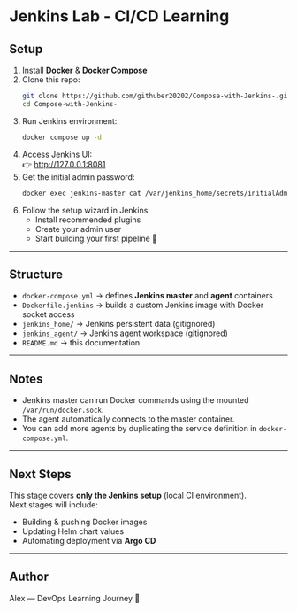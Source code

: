 # Jenkins Lab - CI/CD Learning

## Setup

1. Install **Docker** & **Docker Compose**
2. Clone this repo:
   ```bash
   git clone https://github.com/githuber20202/Compose-with-Jenkins-.git
   cd Compose-with-Jenkins-
   ```
3. Run Jenkins environment:
   ```bash
   docker compose up -d
   ```
4. Access Jenkins UI:  
   👉 http://127.0.0.1:8081
5. Get the initial admin password:
   ```bash
   docker exec jenkins-master cat /var/jenkins_home/secrets/initialAdminPassword
   ```
6. Follow the setup wizard in Jenkins:
   - Install recommended plugins  
   - Create your admin user  
   - Start building your first pipeline 🎯

---

## Structure

- `docker-compose.yml` → defines **Jenkins master** and **agent** containers  
- `Dockerfile.jenkins` → builds a custom Jenkins image with Docker socket access  
- `jenkins_home/` → Jenkins persistent data (gitignored)  
- `jenkins_agent/` → Jenkins agent workspace (gitignored)  
- `README.md` → this documentation  

---

## Notes

- Jenkins master can run Docker commands using the mounted `/var/run/docker.sock`.
- The agent automatically connects to the master container.
- You can add more agents by duplicating the service definition in `docker-compose.yml`.

---

## Next Steps

This stage covers **only the Jenkins setup** (local CI environment).  
Next stages will include:
- Building & pushing Docker images  
- Updating Helm chart values  
- Automating deployment via **Argo CD**  

---

## Author

Alex — DevOps Learning Journey 🚀
